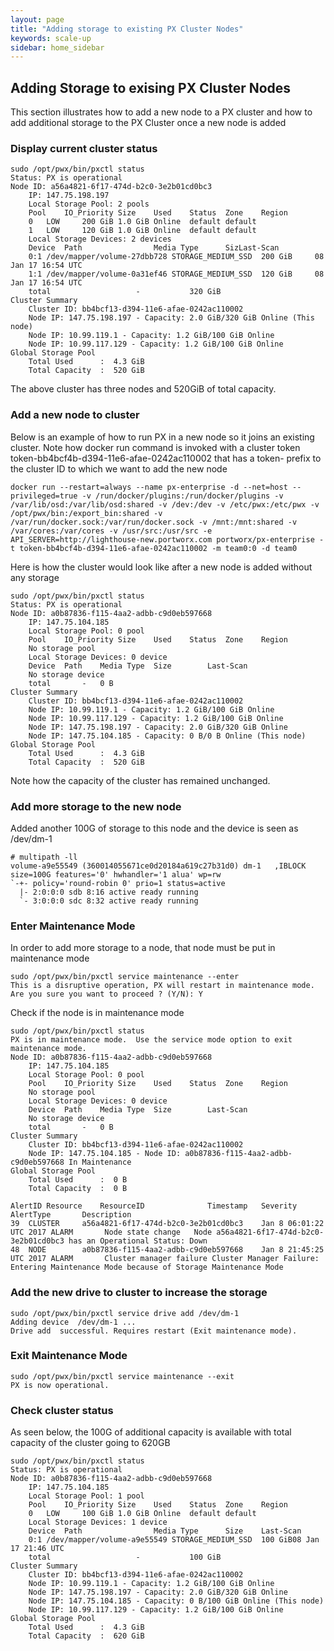 ```yaml
---
layout: page
title: "Adding storage to existing PX Cluster Nodes"
keywords: scale-up
sidebar: home_sidebar
---
```


## Adding Storage to exising PX Cluster Nodes 

This section illustrates how to add a new node to a PX cluster and how to add additional storage to the PX Cluster once a new node is added

### Display current cluster status

```
sudo /opt/pwx/bin/pxctl status
Status: PX is operational
Node ID: a56a4821-6f17-474d-b2c0-3e2b01cd0bc3
	IP: 147.75.198.197 
 	Local Storage Pool: 2 pools
	Pool	IO_Priority	Size	Used	Status	Zone	Region
	0	LOW		200 GiB	1.0 GiB	Online	default	default
	1	LOW		120 GiB	1.0 GiB	Online	default	default
	Local Storage Devices: 2 devices
	Device	Path				Media Type		SizLast-Scan
	0:1	/dev/mapper/volume-27dbb728	STORAGE_MEDIUM_SSD	200 GiB		08 Jan 17 16:54 UTC
	1:1	/dev/mapper/volume-0a31ef46	STORAGE_MEDIUM_SSD	120 GiB		08 Jan 17 16:54 UTC
	total					-			320 GiB
Cluster Summary
	Cluster ID: bb4bcf13-d394-11e6-afae-0242ac110002
	Node IP: 147.75.198.197 - Capacity: 2.0 GiB/320 GiB Online (This node)
	Node IP: 10.99.119.1 - Capacity: 1.2 GiB/100 GiB Online
	Node IP: 10.99.117.129 - Capacity: 1.2 GiB/100 GiB Online
Global Storage Pool
	Total Used    	:  4.3 GiB
	Total Capacity	:  520 GiB
```
The above cluster has three nodes and 520GiB of total capacity.

### Add a new node to cluster

Below is an example of how to run PX in a new node so it joins an existing cluster. Note how docker run command is invoked with a cluster token token-bb4bcf4b-d394-11e6-afae-0242ac110002 that has a token- prefix to the cluster ID to which we want to add the new node

```
docker run --restart=always --name px-enterprise -d --net=host --privileged=true -v /run/docker/plugins:/run/docker/plugins -v /var/lib/osd:/var/lib/osd:shared -v /dev:/dev -v /etc/pwx:/etc/pwx -v /opt/pwx/bin:/export_bin:shared -v /var/run/docker.sock:/var/run/docker.sock -v /mnt:/mnt:shared -v /var/cores:/var/cores -v /usr/src:/usr/src -e API_SERVER=http://lighthouse-new.portworx.com portworx/px-enterprise -t token-bb4bcf4b-d394-11e6-afae-0242ac110002 -m team0:0 -d team0
```

Here is how the cluster would look like after a new node is added without any storage

```
sudo /opt/pwx/bin/pxctl status
Status: PX is operational
Node ID: a0b87836-f115-4aa2-adbb-c9d0eb597668
	IP: 147.75.104.185 
 	Local Storage Pool: 0 pool
	Pool	IO_Priority	Size	Used	Status	Zone	Region
	No storage pool
	Local Storage Devices: 0 device
	Device	Path	Media Type	Size		Last-Scan
	No storage device
	total		-	0 B
Cluster Summary
	Cluster ID: bb4bcf13-d394-11e6-afae-0242ac110002
	Node IP: 10.99.119.1 - Capacity: 1.2 GiB/100 GiB Online
	Node IP: 10.99.117.129 - Capacity: 1.2 GiB/100 GiB Online
	Node IP: 147.75.198.197 - Capacity: 2.0 GiB/320 GiB Online
	Node IP: 147.75.104.185 - Capacity: 0 B/0 B Online (This node)
Global Storage Pool
	Total Used    	:  4.3 GiB
	Total Capacity	:  520 GiB
```
Note how the capacity of the cluster has remained unchanged.

### Add more storage to the new node

Added another 100G of storage to this node and the device is seen as /dev/dm-1

```
# multipath -ll
volume-a9e55549 (360014055671ce0d20184a619c27b31d0) dm-1   ,IBLOCK          
size=100G features='0' hwhandler='1 alua' wp=rw
`-+- policy='round-robin 0' prio=1 status=active
  |- 2:0:0:0 sdb 8:16 active ready running
  `- 3:0:0:0 sdc 8:32 active ready running

```

### Enter Maintenance Mode

In order to add more storage to a node, that node must be put in maintenance mode

```
sudo /opt/pwx/bin/pxctl service maintenance --enter
This is a disruptive operation, PX will restart in maintenance mode.
Are you sure you want to proceed ? (Y/N): Y
```

Check if the node is in maintenance mode

```
sudo /opt/pwx/bin/pxctl status
PX is in maintenance mode.  Use the service mode option to exit maintenance mode.
Node ID: a0b87836-f115-4aa2-adbb-c9d0eb597668
	IP: 147.75.104.185 
 	Local Storage Pool: 0 pool
	Pool	IO_Priority	Size	Used	Status	Zone	Region
	No storage pool
	Local Storage Devices: 0 device
	Device	Path	Media Type	Size		Last-Scan
	No storage device
	total		-	0 B
Cluster Summary
	Cluster ID: bb4bcf13-d394-11e6-afae-0242ac110002
	Node IP: 147.75.104.185 - Node ID: a0b87836-f115-4aa2-adbb-c9d0eb597668 In Maintenance
Global Storage Pool
	Total Used    	:  0 B
	Total Capacity	:  0 B

AlertID	Resource	ResourceID				Timestamp	Severity	AlertType		Description
39	CLUSTER		a56a4821-6f17-474d-b2c0-3e2b01cd0bc3	Jan 8 06:01:22 UTC 2017	ALARM		Node state change	Node a56a4821-6f17-474d-b2c0-3e2b01cd0bc3 has an Operational Status: Down
48	NODE		a0b87836-f115-4aa2-adbb-c9d0eb597668	Jan 8 21:45:25 UTC 2017	ALARM		Cluster manager failure	Cluster Manager Failure: Entering Maintenance Mode because of Storage Maintenance Mode
```

### Add the new drive to cluster to increase the storage

```
sudo /opt/pwx/bin/pxctl service drive add /dev/dm-1
Adding device  /dev/dm-1 ...
Drive add  successful. Requires restart (Exit maintenance mode).
```

### Exit Maintenance Mode

```
sudo /opt/pwx/bin/pxctl service maintenance --exit
PX is now operational.
```

### Check cluster status

As seen below, the 100G of additional capacity is available with total capacity of the cluster going to 620GB

```
sudo /opt/pwx/bin/pxctl status
Status: PX is operational
Node ID: a0b87836-f115-4aa2-adbb-c9d0eb597668
	IP: 147.75.104.185 
 	Local Storage Pool: 1 pool
	Pool	IO_Priority	Size	Used	Status	Zone	Region
	0	LOW		100 GiB	1.0 GiB	Online	default	default
	Local Storage Devices: 1 device
	Device	Path				Media Type		Size	Last-Scan
	0:1	/dev/mapper/volume-a9e55549	STORAGE_MEDIUM_SSD	100 GiB08 Jan 17 21:46 UTC
	total					-			100 GiB
Cluster Summary
	Cluster ID: bb4bcf13-d394-11e6-afae-0242ac110002
	Node IP: 10.99.119.1 - Capacity: 1.2 GiB/100 GiB Online
	Node IP: 147.75.198.197 - Capacity: 2.0 GiB/320 GiB Online
	Node IP: 147.75.104.185 - Capacity: 0 B/100 GiB Online (This node)
	Node IP: 10.99.117.129 - Capacity: 1.2 GiB/100 GiB Online
Global Storage Pool
	Total Used    	:  4.3 GiB
	Total Capacity	:  620 GiB
```





